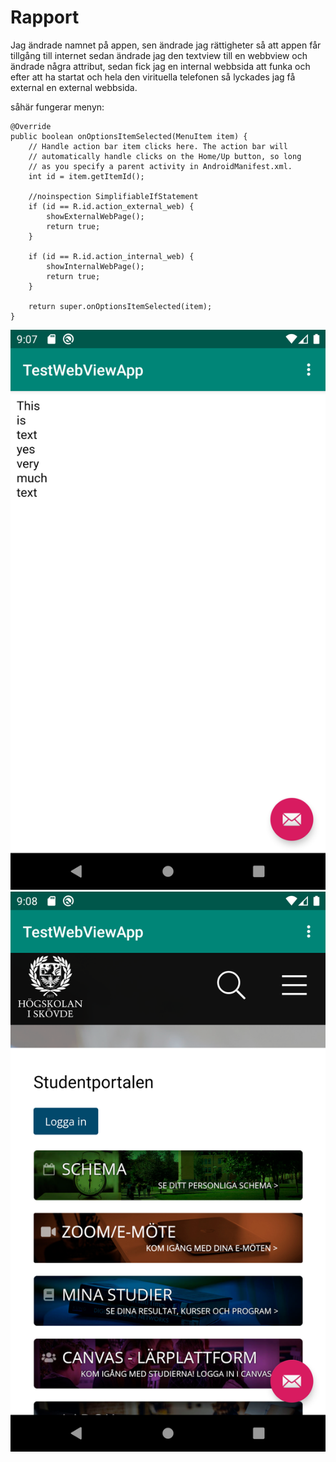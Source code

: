 
# Rapport

Jag ändrade namnet på appen, sen ändrade jag rättigheter så att appen får tillgång till internet
sedan ändrade jag den textview till en webbview och ändrade några attribut, sedan fick jag en
internal webbsida att funka och efter att ha startat och hela den virituella telefonen så lyckades
jag få external en external webbsida.

såhär fungerar menyn:

```
@Override
public boolean onOptionsItemSelected(MenuItem item) {
    // Handle action bar item clicks here. The action bar will
    // automatically handle clicks on the Home/Up button, so long
    // as you specify a parent activity in AndroidManifest.xml.
    int id = item.getItemId();

    //noinspection SimplifiableIfStatement
    if (id == R.id.action_external_web) {
        showExternalWebPage();
        return true;
    }

    if (id == R.id.action_internal_web) {
        showInternalWebPage();
        return true;
    }

    return super.onOptionsItemSelected(item);
}
```

![](internal.png)
![](external.png)